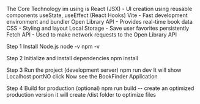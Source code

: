 The Core Technology im using is 
React (JSX) -	UI creation using reusable components
useState, useEffect (React Hooks)
Vite -	Fast development environment and bundler
Open Library API -	Provides real-time book data
CSS -	Styling and layout
Local Storage -	Save user favorites persistently
Fetch API -	Used to make network requests to the Open Library API


Step 1 
   Install Node.js
    node -v
    npm -v

Step 2
   Initialize and install dependencies
    npm install

Step 3
   Run the project (development server)
    npm run dev
It will show Localhost portNO click 
Now see the BookFinder Application

Step 4
    Build for production (optional)
    npm run build  -- create an optimized production version
    it will create /dist folder to optimize files
